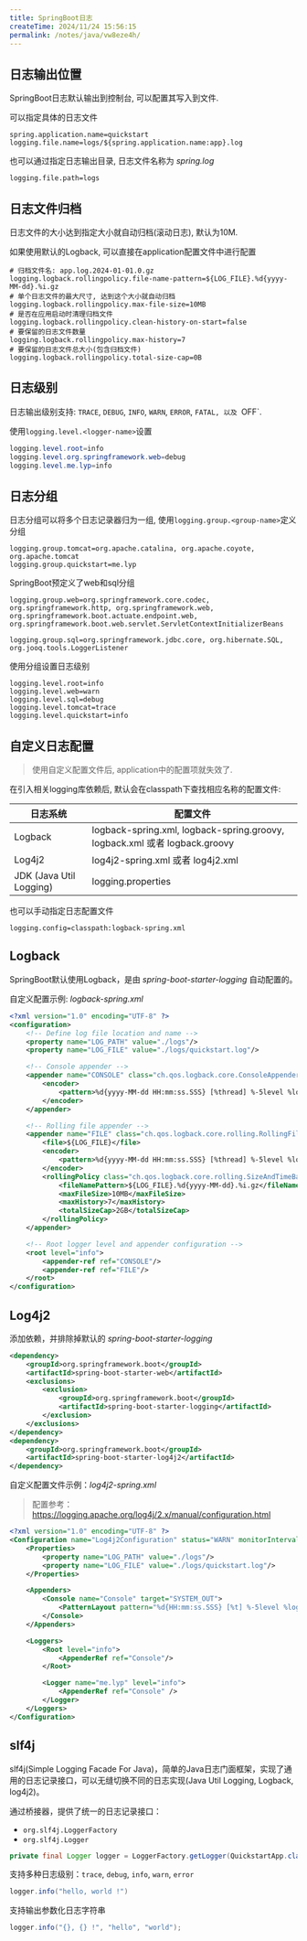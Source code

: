 ```yaml
---
title: SpringBoot日志
createTime: 2024/11/24 15:56:15
permalink: /notes/java/vw8eze4h/
---
```

## 日志输出位置

SpringBoot日志默认输出到控制台, 可以配置其写入到文件.

可以指定具体的日志文件

```properties
spring.application.name=quickstart
logging.file.name=logs/${spring.application.name:app}.log
```

也可以通过指定日志输出目录, 日志文件名称为 *spring.log*

```properties
logging.file.path=logs
```

## 日志文件归档

日志文件的大小达到指定大小就自动归档(滚动日志), 默认为10M.

如果使用默认的Logback, 可以直接在application配置文件中进行配置

```properties
# 归档文件名: app.log.2024-01-01.0.gz
logging.logback.rollingpolicy.file-name-pattern=${LOG_FILE}.%d{yyyy-MM-dd}.%i.gz
# 单个日志文件的最大尺寸, 达到这个大小就自动归档
logging.logback.rollingpolicy.max-file-size=10MB
# 是否在应用启动时清理归档文件
logging.logback.rollingpolicy.clean-history-on-start=false
# 要保留的日志文件数量
logging.logback.rollingpolicy.max-history=7
# 要保留的日志文件总大小(包含归档文件)
logging.logback.rollingpolicy.total-size-cap=0B
```

## 日志级别

日志输出级别支持: `TRACE`, `DEBUG`, `INFO`, `WARN`, `ERROR`, `FATAL, 以及 `OFF`.

使用`logging.level.<logger-name>`设置

```java
logging.level.root=info
logging.level.org.springframework.web=debug
logging.level.me.lyp=info
```

## 日志分组

日志分组可以将多个日志记录器归为一组, 使用`logging.group.<group-name>`定义分组

```properties
logging.group.tomcat=org.apache.catalina, org.apache.coyote, org.apache.tomcat
logging.group.quickstart=me.lyp
```

SpringBoot预定义了web和sql分组

```properties
logging.group.web=org.springframework.core.codec, org.springframework.http, org.springframework.web, org.springframework.boot.actuate.endpoint.web, org.springframework.boot.web.servlet.ServletContextInitializerBeans

logging.group.sql=org.springframework.jdbc.core, org.hibernate.SQL, org.jooq.tools.LoggerListener
```

使用分组设置日志级别

```properties
logging.level.root=info
logging.level.web=warn
logging.level.sql=debug
logging.level.tomcat=trace
logging.level.quickstart=info
```

## 自定义日志配置

> 使用自定义配置文件后, application中的配置项就失效了.

在引入相关logging库依赖后, 默认会在classpath下查找相应名称的配置文件:

| 日志系统                | 配置文件                                                     |
| ----------------------- | ------------------------------------------------------------ |
| Logback                 | logback-spring.xml, logback-spring.groovy, logback.xml 或者 logback.groovy |
| Log4j2                  | log4j2-spring.xml 或者 log4j2.xml                            |
| JDK (Java Util Logging) | logging.properties                                           |

也可以手动指定日志配置文件

```properties
logging.config=classpath:logback-spring.xml
```

## Logback

SpringBoot默认使用Logback，是由 *spring-boot-starter-logging* 自动配置的。

自定义配置示例: *logback-spring.xml*

```xml
<?xml version="1.0" encoding="UTF-8" ?>
<configuration>
    <!-- Define log file location and name -->
    <property name="LOG_PATH" value="./logs"/>
    <property name="LOG_FILE" value="./logs/quickstart.log"/>

    <!-- Console appender -->
    <appender name="CONSOLE" class="ch.qos.logback.core.ConsoleAppender">
        <encoder>
            <pattern>%d{yyyy-MM-dd HH:mm:ss.SSS} [%thread] %-5level %logger{36} - %msg%n</pattern>
        </encoder>
    </appender>

    <!-- Rolling file appender -->
    <appender name="FILE" class="ch.qos.logback.core.rolling.RollingFileAppender">
        <file>${LOG_FILE}</file>
        <encoder>
            <pattern>%d{yyyy-MM-dd HH:mm:ss.SSS} [%thread] %-5level %logger{36} - %msg%n</pattern>
        </encoder>
        <rollingPolicy class="ch.qos.logback.core.rolling.SizeAndTimeBasedRollingPolicy">
            <fileNamePattern>${LOG_FILE}.%d{yyyy-MM-dd}.%i.gz</fileNamePattern>
            <maxFileSize>10MB</maxFileSize>
            <maxHistory>7</maxHistory>
            <totalSizeCap>2GB</totalSizeCap>
        </rollingPolicy>
    </appender>

    <!-- Root logger level and appender configuration -->
    <root level="info">
        <appender-ref ref="CONSOLE"/>
        <appender-ref ref="FILE"/>
    </root>
</configuration>
```

## Log4j2

添加依赖，并排除掉默认的 *spring-boot-starter-logging*

```xml
<dependency>
    <groupId>org.springframework.boot</groupId>
    <artifactId>spring-boot-starter-web</artifactId>
    <exclusions>
        <exclusion>
            <groupId>org.springframework.boot</groupId>
            <artifactId>spring-boot-starter-logging</artifactId>
        </exclusion>
    </exclusions>
</dependency>
<dependency>
    <groupId>org.springframework.boot</groupId>
    <artifactId>spring-boot-starter-log4j2</artifactId>
</dependency>
```

自定义配置文件示例：*log4j2-spring.xml*

> 配置参考：https://logging.apache.org/log4j/2.x/manual/configuration.html

```xml
<?xml version="1.0" encoding="UTF-8" ?>
<Configuration name="Log4j2Configuration" status="WARN" monitorInterval="5">
    <Properties>
        <property name="LOG_PATH" value="./logs"/>
        <property name="LOG_FILE" value="./logs/quickstart.log"/>
    </Properties>

    <Appenders>
        <Console name="Console" target="SYSTEM_OUT">
            <PatternLayout pattern="%d{HH:mm:ss.SSS} [%t] %-5level %logger{36} - %msg%n"/>
        </Console>
    </Appenders>

    <Loggers>
        <Root level="info">
            <AppenderRef ref="Console"/>
        </Root>

        <Logger name="me.lyp" level="info">
            <AppenderRef ref="Console" />
        </Logger>
    </Loggers>
</Configuration>
```

## slf4j

slf4j(Simple Logging Facade For Java)，简单的Java日志门面框架，实现了通用的日志记录接口，可以无缝切换不同的日志实现(Java Util Logging, Logback, log4j2)。

通过桥接器，提供了统一的日志记录接口：

- `org.slf4j.LoggerFactory`
- `org.slf4j.Logger`

```java
private final Logger logger = LoggerFactory.getLogger(QuickstartApp.class);
```

支持多种日志级别：`trace`, `debug`, `info`, `warn`, `error`

```java
logger.info("hello, world !")
```

支持输出参数化日志字符串

```java
logger.info("{}, {} !", "hello", "world");
```

